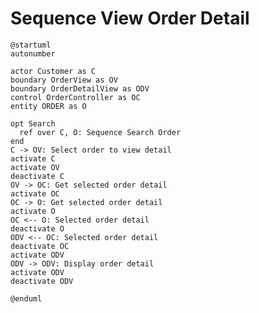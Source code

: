 # Sequence View Order Detail

```plantuml
@startuml
autonumber

actor Customer as C
boundary OrderView as OV
boundary OrderDetailView as ODV
control OrderController as OC
entity ORDER as O

opt Search
  ref over C, O: Sequence Search Order
end
C -> OV: Select order to view detail
activate C
activate OV
deactivate C
OV -> OC: Get selected order detail
activate OC
OC -> O: Get selected order detail
activate O
OC <-- O: Selected order detail
deactivate O
ODV <-- OC: Selected order detail
deactivate OC
activate ODV
ODV -> ODV: Display order detail
activate ODV
deactivate ODV

@enduml
```

<!-- diagram id="sequence-view-order-view-order-detail" -->
